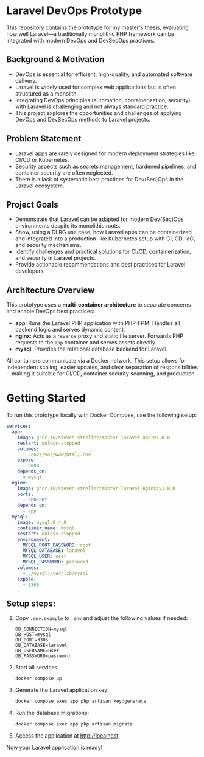 # Laravel DevOps Prototype

This repository contains the prototype for my master's thesis, evaluating how well Laravel—a traditionally monolithic PHP framework can be integrated with modern DevOps and DevSecOps practices.

## Background & Motivation

- DevOps is essential for efficient, high-quality, and automated software delivery.
- Laravel is widely used for complex web applications but is often structured as a monolith.
- Integrating DevOps principles (automation, containerization, security) with Laravel is challenging and not always standard practice.
- This project explores the opportunities and challenges of applying DevOps and DevSecOps methods to Laravel projects.

## Problem Statement

- Laravel apps are rarely designed for modern deployment strategies like CI/CD or Kubernetes.
- Security aspects such as secrets management, hardened pipelines, and container security are often neglected.
- There is a lack of systematic best practices for Dev(Sec)Ops in the Laravel ecosystem.

## Project Goals

- Demonstrate that Laravel can be adapted for modern Dev(Sec)Ops environments despite its monolithic roots.
- Show, using a DLRG use case, how Laravel apps can be containerized and integrated into a production-like Kubernetes setup with CI, CD, IaC, and security mechanisms.
- Identify challenges and practical solutions for CI/CD, containerization, and security in Laravel projects.
- Provide actionable recommendations and best practices for Laravel developers

## Architecture Overview

This prototype uses a **multi-container architecture** to separate concerns and enable DevOps best practices:

- **app**: Runs the Laravel PHP application with PHP-FPM. Handles all backend logic and serves dynamic content.
- **nginx**: Acts as a reverse proxy and static file server. Forwards PHP requests to the `app` container and serves assets directly.
- **mysql**: Provides the relational database backend for Laravel.

All containers communicate via a Docker network. This setup allows for independent scaling, easier updates, and clear separation of responsibilities—making it suitable for CI/CD, container security scanning, and production

# Getting Started

To run this prototype locally with Docker Compose, use the following setup:

```yaml
services:
  app:
    image: ghcr.io/steven-streller/master-laravel-app:v1.0.0
    restart: unless-stopped
    volumes:
      - .env:/var/www/html/.env
    expose:
      - 9000
    depends_on:
      - mysql
  nginx:
    image: ghcr.io/steven-streller/master-laravel-nginx:v1.0.0
    ports:
      - "80:80"
    depends_on:
      - app
  mysql:
    image: mysql:9.4.0
    container_name: mysql
    restart: unless-stopped
    environment:
      MYSQL_ROOT_PASSWORD: root
      MYSQL_DATABASE: laravel
      MYSQL_USER: user
      MYSQL_PASSWORD: password
    volumes:
      - ./mysql:/var/lib/mysql
    expose:
      - 3306
```

## Setup steps:

1. Copy `.env.example` to `.env` and adjust the following values if needed:
    ```env
    DB_CONNECTION=mysql
    DB_HOST=mysql
    DB_PORT=3306
    DB_DATABASE=laravel
    DB_USERNAME=user
    DB_PASSWORD=password
    ```
2. Start all services:
    ```sh
    docker compose up
    ```
3. Generate the Laravel application key:
    ```sh
    docker compose exec app php artisan key:generate
    ```
4. Run the database migrations:
    ```sh
    docker compose exec app php artisan migrate
    ```
5. Access the application at [http://localhost](http://localhost).

Now your Laravel application is ready!